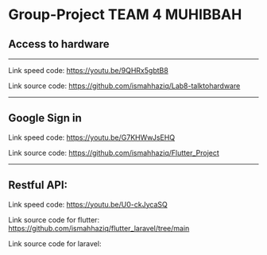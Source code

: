 ﻿# Group-Project TEAM 4 MUHIBBAH
## Access to hardware
************************
Link speed code: https://youtu.be/9QHRx5gbtB8

Link source code: https://github.com/ismahhaziq/Lab8-talktohardware
************************

## Google Sign in
Link speed code: https://youtu.be/G7KHWwJsEHQ

Link source code: https://github.com/ismahhaziq/Flutter_Project
************************

## Restful API:
Link speed code: https://youtu.be/U0-ckJycaSQ

Link source code for flutter: https://github.com/ismahhaziq/flutter_laravel/tree/main

Link source code for laravel: 
